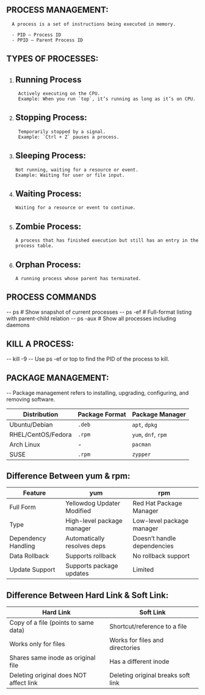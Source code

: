  PROCESS MANAGEMENT:
 ------------------

      A process is a set of instructions being executed in memory.  

      - PID – Process ID  
      - PPID – Parent Process ID  

 TYPES OF PROCESSES:
 ------------------
 
1. Running Process
   ----------------
   
        Actively executing on the CPU.  
        Example: When you run `top`, it’s running as long as it’s on CPU.

2. Stopping Process:
   -----------------
        Temporarily stopped by a signal.  
        Example: `Ctrl + Z` pauses a process.

3. Sleeping Process:
   -----------------
       Not running, waiting for a resource or event.  
       Example: Waiting for user or file input.

4. Waiting Process:
   ---------------
       Waiting for a resource or event to continue.

5. Zombie Process:
   -------------- 
       A process that has finished execution but still has an entry in the process table.

6. Orphan Process:
   ---------------  
       A running process whose parent has terminated.



## PROCESS COMMANDS


-- ps            # Show snapshot of current processes
-- ps -ef        # Full-format listing with parent-child relation
-- ps -aux       # Show all processes including daemons

KILL A PROCESS:
---------------
-- kill -9 <PID>
-- Use ps -ef or top to find the PID of the process to kill.

PACKAGE MANAGEMENT:
-------------------
-- Package management refers to installing, upgrading, configuring, and removing software.

| Distribution       | Package Format | Package Manager     |
| ------------------ | -------------- | ------------------- |
| Ubuntu/Debian      | `.deb`         | `apt`, `dpkg`       |
| RHEL/CentOS/Fedora | `.rpm`         | `yum`, `dnf`, `rpm` |
| Arch Linux         | -              | `pacman`            |
| SUSE               | `.rpm`         | `zypper`            |

Difference Between yum & rpm:
----------------------------
| Feature             | yum                         | rpm                         |
| ------------------- | --------------------------- | --------------------------- |
| Full Form           | Yellowdog Updater Modified  | Red Hat Package Manager     |
| Type                | High-level package manager  | Low-level package manager   |
| Dependency Handling | Automatically resolves deps | Doesn’t handle dependencies |
| Data Rollback       | Supports rollback           | No rollback support         |
| Update Support      | Supports package updates    | Limited                     |

Difference Between Hard Link & Soft Link:
-----------------------------------------
| Hard Link                              | Soft Link                          |
| -------------------------------------- | ---------------------------------- |
| Copy of a file (points to same data)   | Shortcut/reference to a file       |
| Works only for files                   | Works for files and directories    |
| Shares same inode as original file     | Has a different inode              |
| Deleting original does NOT affect link | Deleting original breaks soft link |




